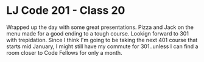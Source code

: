 # LJ Code 201 - Class 20

Wrapped up the day with some great presentations. Pizza and Jack on the menu made for a good ending to a tough course. Lookign forward to 301 with trepidation. Since I think I'm going to be taking the next 401 course that starts mid January, I might still have my commute for 301..unless I can find a room closer to Code Fellows for only a month.
